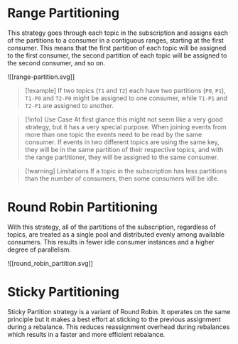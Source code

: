 # Range Partitioning

This strategy goes through each topic in the subscription and assigns each of the partitions to a consumer in a contiguous ranges, starting at the first consumer. This means that the first partition of each topic will be assigned to the first consumer, the second partition of each topic will be assigned to the second consumer, and so on.

![[range-partition.svg]]

>[!example]
>If two topics (`T1` and `T2`) each have two partitions (`P0`, `P1`), `T1-P0` and `T2-P0` might be assigned to one consumer, while `T1-P1` and `T2-P1` are assigned to another.

>[!info] Use Case
> At first glance this might not seem like a very good strategy, but it has a very special purpose. When joining events from more than one topic the events need to be read by the same consumer. If events in two different topics are using the same key, they will be in the same partition of their respective topics, and with the range partitioner, they will be assigned to the same consumer.

>[!warning] Limitations
>If a topic in the subscription has less partitions than the number of consumers, then some consumers will be idle.

# Round Robin Partitioning

With this strategy, all of the partitions of the subscription, regardless of topics, are treated as a single pool and distributed evenly among available consumers. This results in fewer idle consumer instances and a higher degree of parallelism.

![[round_robin_partition.svg]]

# Sticky Partitioning

Sticky Partition strategy is a variant of Round Robin. It operates on the same principle but it makes a best effort at sticking to the previous assignment during a rebalance. This reduces reassignment overhead during rebalances which results in a faster and more efficient rebalance.